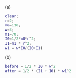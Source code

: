 (a)
```matlab
clear;
r=2;
m0=120;
w=3;
m1=70;
I0=1/2*m0*r^2;
I1=m1 * r^2;
w1 = w*I0/(I0+I1)
```
(b)
```matlab
before = 1/2 * I0 * w^2
after = 1/2 * (I1 + I0) * w1^2
```